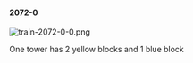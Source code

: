 #### 2072-0
![train-2072-0-0.png](https://github.com/lil-lab/nlvr/raw/master/nlvr/train/images/32/train-2072-0-0.png "train-2072-0-0.png")

One tower has 2 yellow blocks and 1 blue block